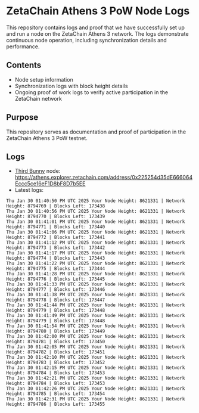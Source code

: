 # ZetaChain Athens 3 PoW Node Logs
This repository contains logs and proof that we have successfully set up and run a node on the ZetaChain Athens 3 network. The logs demonstrate continuous node operation, including synchronization details and performance.

## Contents
- Node setup information
- Synchronization logs with block height details
- Ongoing proof of work logs to verify active participation in the ZetaChain network

## Purpose
This repository serves as documentation and proof of participation in the ZetaChain Athens 3 PoW testnet.

## Logs

- [Third Bunny](https://thirdbunny.xyz/) node: https://athens.explorer.zetachain.com/address/0x225254d35dE666064Eccc5ce16eF1D8bF8D7b5EE
- Latest logs:
```
Thu Jan 30 01:40:50 PM UTC 2025 Your Node Height: 8621331 | Network Height: 8794769 | Blocks Left: 173438
Thu Jan 30 01:40:56 PM UTC 2025 Your Node Height: 8621331 | Network Height: 8794770 | Blocks Left: 173439
Thu Jan 30 01:41:01 PM UTC 2025 Your Node Height: 8621331 | Network Height: 8794771 | Blocks Left: 173440
Thu Jan 30 01:41:06 PM UTC 2025 Your Node Height: 8621331 | Network Height: 8794772 | Blocks Left: 173441
Thu Jan 30 01:41:12 PM UTC 2025 Your Node Height: 8621331 | Network Height: 8794773 | Blocks Left: 173442
Thu Jan 30 01:41:17 PM UTC 2025 Your Node Height: 8621331 | Network Height: 8794774 | Blocks Left: 173443
Thu Jan 30 01:41:22 PM UTC 2025 Your Node Height: 8621331 | Network Height: 8794775 | Blocks Left: 173444
Thu Jan 30 01:41:28 PM UTC 2025 Your Node Height: 8621331 | Network Height: 8794776 | Blocks Left: 173445
Thu Jan 30 01:41:33 PM UTC 2025 Your Node Height: 8621331 | Network Height: 8794777 | Blocks Left: 173446
Thu Jan 30 01:41:38 PM UTC 2025 Your Node Height: 8621331 | Network Height: 8794778 | Blocks Left: 173447
Thu Jan 30 01:41:44 PM UTC 2025 Your Node Height: 8621331 | Network Height: 8794779 | Blocks Left: 173448
Thu Jan 30 01:41:49 PM UTC 2025 Your Node Height: 8621331 | Network Height: 8794779 | Blocks Left: 173448
Thu Jan 30 01:41:54 PM UTC 2025 Your Node Height: 8621331 | Network Height: 8794780 | Blocks Left: 173449
Thu Jan 30 01:42:00 PM UTC 2025 Your Node Height: 8621331 | Network Height: 8794781 | Blocks Left: 173450
Thu Jan 30 01:42:05 PM UTC 2025 Your Node Height: 8621331 | Network Height: 8794782 | Blocks Left: 173451
Thu Jan 30 01:42:10 PM UTC 2025 Your Node Height: 8621331 | Network Height: 8794783 | Blocks Left: 173452
Thu Jan 30 01:42:15 PM UTC 2025 Your Node Height: 8621331 | Network Height: 8794784 | Blocks Left: 173453
Thu Jan 30 01:42:21 PM UTC 2025 Your Node Height: 8621331 | Network Height: 8794784 | Blocks Left: 173453
Thu Jan 30 01:42:26 PM UTC 2025 Your Node Height: 8621331 | Network Height: 8794785 | Blocks Left: 173454
Thu Jan 30 01:42:31 PM UTC 2025 Your Node Height: 8621331 | Network Height: 8794786 | Blocks Left: 173455
```
